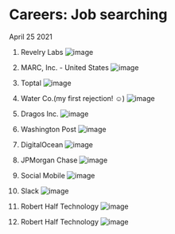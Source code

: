 # Careers: Job searching

April 25 2021
1. Revelry Labs ![image](https://user-images.githubusercontent.com/70423522/116013354-cf68e880-a5fd-11eb-9447-04e1719843b6.png)

2. MARC, Inc. - United States ![image](https://user-images.githubusercontent.com/70423522/116013386-ef001100-a5fd-11eb-9514-0cbc0da3bc97.png)

3. Toptal ![image](https://user-images.githubusercontent.com/70423522/116013415-135bed80-a5fe-11eb-8165-e0b100627151.png)

4. Water Co.(my first rejection! :relaxed:) ![image](https://user-images.githubusercontent.com/70423522/116013438-32f31600-a5fe-11eb-9a0b-f5dd7d0eaddb.png)

5. Dragos Inc. ![image](https://user-images.githubusercontent.com/70423522/116013469-561dc580-a5fe-11eb-9cde-fe1ca42abde6.png)

6. Washington Post ![image](https://user-images.githubusercontent.com/70423522/116013484-6fbf0d00-a5fe-11eb-85f5-2ba6337ca02a.png)

7. DigitalOcean ![image](https://user-images.githubusercontent.com/70423522/116013489-7c436580-a5fe-11eb-9db8-b2c0f52f1b6d.png)

8. JPMorgan Chase ![image](https://user-images.githubusercontent.com/70423522/116013546-bb71b680-a5fe-11eb-8d7e-9f912f1787ea.png)

9. Social Mobile ![image](https://user-images.githubusercontent.com/70423522/116013598-04296f80-a5ff-11eb-9aff-079db1466104.png)

10. Slack ![image](https://user-images.githubusercontent.com/70423522/116013750-b6613700-a5ff-11eb-8e2b-312ca8514dda.png)
11. Robert Half Technology ![image](https://user-images.githubusercontent.com/70423522/116014554-d4c93180-a603-11eb-96b5-6f54f312aedf.png)
12. Robert Half Technology ![image](https://user-images.githubusercontent.com/70423522/116014603-15c14600-a604-11eb-87aa-fa74f7a474d9.png)



